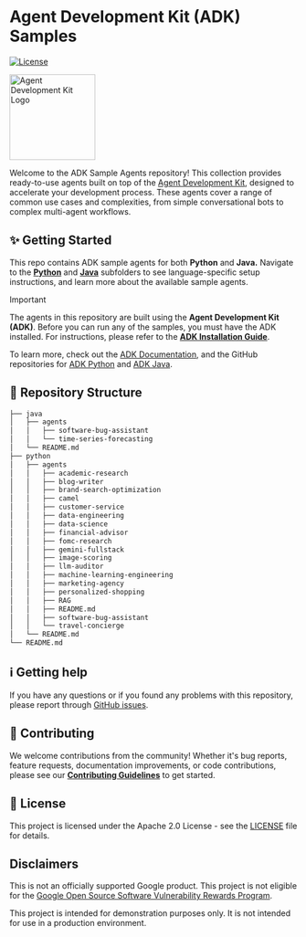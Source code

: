 # Agent Development Kit (ADK) Samples

[![License](https://img.shields.io/badge/License-Apache_2.0-blue.svg)](LICENSE)

<img src="https://github.com/google/adk-docs/blob/main/docs/assets/agent-development-kit.png" alt="Agent Development Kit Logo" width="150">

Welcome to the ADK Sample Agents repository! This collection provides ready-to-use agents built on top of the [Agent Development Kit](https://google.github.io/adk-docs/), designed to accelerate your development process. These agents cover a range of common use cases and complexities, from simple conversational bots to complex multi-agent workflows.

## ✨ Getting Started 
This repo contains ADK sample agents for both **Python** and **Java.** Navigate to the **[Python](python/)** and **[Java](java/)** subfolders to see language-specific setup instructions, and learn more about the available sample agents. 

> [!IMPORTANT]
> The agents in this repository are built using the **Agent Development Kit (ADK)**. Before you can run any of the samples, you must have the ADK installed. For instructions, please refer to the [**ADK Installation Guide**](https://google.github.io/adk-docs/get-started/installation).

To learn more, check out the [ADK Documentation](https://google.github.io/adk-docs/), and the GitHub repositories for [ADK Python](https://github.com/google/adk-python) and [ADK Java](https://github.com/google/adk-java). 

## 🌳 Repository Structure
```bash
├── java
│   ├── agents
│   │   ├── software-bug-assistant
│   │   └── time-series-forecasting
│   └── README.md
├── python
│   ├── agents
│   │   ├── academic-research
│   │   ├── blog-writer
│   │   ├── brand-search-optimization
│   │   ├── camel
│   │   ├── customer-service
│   │   ├── data-engineering
│   │   ├── data-science
│   │   ├── financial-advisor
│   │   ├── fomc-research
│   │   ├── gemini-fullstack
│   │   ├── image-scoring
│   │   ├── llm-auditor
│   │   ├── machine-learning-engineering
│   │   ├── marketing-agency
│   │   ├── personalized-shopping
│   │   ├── RAG
│   │   ├── README.md
│   │   ├── software-bug-assistant  
│   │   └── travel-concierge
│   └── README.md
└── README.md
```

## ℹ️ Getting help

If you have any questions or if you found any problems with this repository, please report through [GitHub issues](https://github.com/google/adk-samples/issues).

## 🤝 Contributing

We welcome contributions from the community! Whether it's bug reports, feature requests, documentation improvements, or code contributions, please see our [**Contributing Guidelines**](https://github.com/google/adk-samples/blob/main/CONTRIBUTING.md) to get started.

## 📄 License

This project is licensed under the Apache 2.0 License - see the [LICENSE](https://github.com/google/adk-samples/blob/main/LICENSE) file for details.

## Disclaimers

This is not an officially supported Google product. This project is not eligible for the [Google Open Source Software Vulnerability Rewards Program](https://bughunters.google.com/open-source-security).

This project is intended for demonstration purposes only. It is not intended for use in a production environment.
